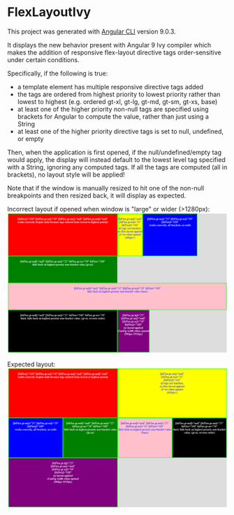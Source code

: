 # FlexLayoutIvy

This project was generated with [Angular CLI](https://github.com/angular/angular-cli) version 9.0.3.

It displays the new behavior present with Angular 9 Ivy compiler which makes the addition of responsive flex-layout directive tags order-sensitive under certain conditions. 

Specifically, if the following is true:
* a template element has multiple responsive directive tags added
* the tags are ordered from highest priority to lowest priority rather than lowest to highest (e.g. ordered gt-xl, gt-lg, gt-md, gt-sm, gt-xs, base)
* at least one of the higher priority non-null tags are specified using brackets for Angular to compute the value, rather than just using a String
* at least one of the higher priority directive tags is set to null, undefined, or empty

Then, when the application is first opened, if the null/undefined/empty tag would apply, the display will instead default to the lowest level tag specified with a String, ignoring any computed tags.  If all the tags are computed (all in brackets), no layout style will be applied!

Note that if the window is manually resized to hit one of the non-null breakpoints and then resized back, it will display as expected.

Incorrect layout if opened when window is "large" or wider (>1280px):  
![Alt text](incorrect-layout.png "Incorrect layout")

Expected layout:  
![Alt text](expected-layout.png "Expected layout")
